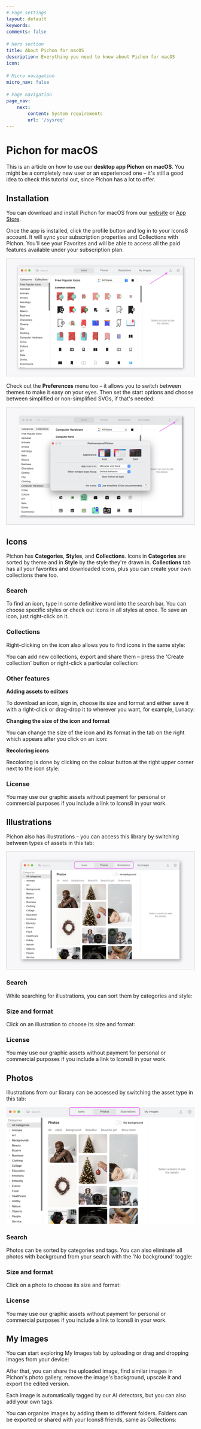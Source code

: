 ```yaml
---
# Page settings
layout: default
keywords:
comments: false

# Hero section
title: About Pichon for macOS
description: Everything you need to know about Pichon for macOS
icon:

# Micro navigation
micro_nav: false

# Page navigation
page_nav:
    next:
        content: System requirements
        url: '/sysreq'
---
```


# Pichon for macOS

This is an article on how to use our **desktop app Pichon on macOS**. You might be a completely new user or an experienced one – it's still a good idea to check this tutorial out, since Pichon has a lot to offer.

## Installation

You can download and install Pichon for macOS from our [website](https://icons8.com/app/macos) or [App Store](https://apps.apple.com/us/app/pichon-by-icons8/id786188363?mt=12).

Once the app is installed, click the profile button and log in to your Icons8 account. It will sync your subscription properties and Collections with Pichon. You’ll see your Favorites and will be able to access all the paid features available under your subscription plan.

<p align="center">
  <img width="auto" height="auto" src="/public/1.1.Profile.png">
</p>

Check out the **Preferences** menu too – it allows you to switch between themes to make it easy on your eyes. Then set the start options and choose between simplified or non-simplified SVGs, if that's needed:

<p align="center">
  <img width="auto" height="auto" src="/public/1.2.Preferences.png">
</p>

## Icons

Pichon has **Categories**, **Styles**, and **Collections**. Icons in **Categories** are sorted by theme and in **Style** by the style they're drawn in. **Collections** tab has all your favorites and downloaded icons, plus you can create your own collections there too.

### Search

To find an icon, type in some definitive word into the search bar.  You can choose specific styles or check out icons in all styles at once. To save an icon, just right-click on it.

### Collections

Right-clicking on the icon also allows you to find icons in the same style:

You can add new collections, export and share them – press the 'Create collection' button or right-click a particular collection:

### Other features

**Adding assets to editors**

To download an icon, sign in, choose its size and format and either save it with a right-click or drag-drop it to wherever you want, for example, Lunacy:

**Changing the size of the icon and format**

You can change the size of the icon and its format in the tab on the right which appears after you click on an icon:

**Recoloring icons**

Recoloring is done by clicking on the colour button at the right upper corner next to the icon style:

### License

You may use our graphic assets without payment for personal or commercial purposes if you include a link to Icons8 in your work.

## Illustrations

Pichon also has illustrations – you can access this library by switching between types of assets in this tab:

<p align="center">
  <img width="auto" height="auto" src="/public/1.3.Assets.png">
</p>

### Search

While searching for illustrations, you can sort them by categories and style:

### Size and format

Click on an illustration to choose its size and format:

### License

You may use our graphic assets without payment for personal or commercial purposes if you include a link to Icons8 in your work.

## Photos

Illustrations from our library can be accessed by switching the asset type in this tab:

<p align="center">
  <img width="auto" height="auto" src="/public/1.3_Assets Tab.png">
</p>

### Search

Photos can be sorted by categories and tags. You can also eliminate all photos with background from your search with the 'No background' toggle:

### Size and format

Click on a photo to choose its size and format:

### License

You may use our graphic assets without payment for personal or commercial purposes if you include a link to Icons8 in your work.

## My Images

You can start exploring My Images tab by uploading or drag and dropping images from your device:

After that, you can share the uploaded image, find similar images in Pichon's photo gallery, remove the image's background, upscale it and export the edited version. 

Each image is automatically tagged by our AI detectors, but you can also add your own tags.

You can organize images by adding them to different folders. Folders can be exported or shared with your Icons8 friends, same as Collections:

